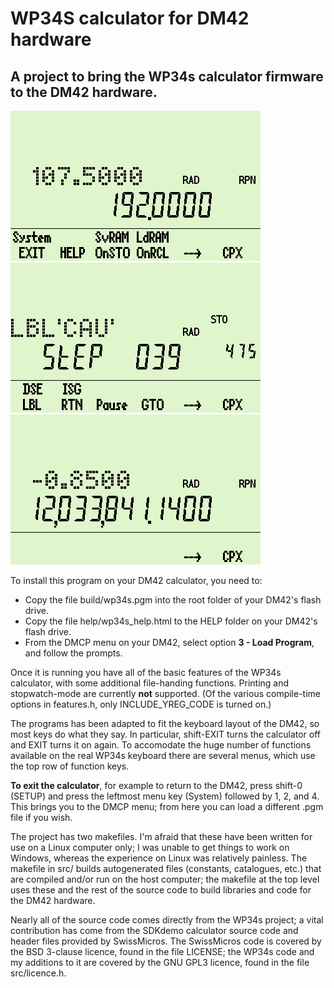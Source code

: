 # WP34S calculator for DM42 hardware

## A project to bring the WP34s calculator firmware to the DM42 hardware. 

![screenshot](./help/screen1.png)   ![screenshot](./help/screen2.png)
![screenshot](./help/screen3.png)


To install this program on your DM42 calculator, you need to:

  * Copy the file build/wp34s.pgm into the root folder of your DM42's flash drive.
  * Copy the file help/wp34s_help.html to the HELP folder on your DM42's flash drive.
  * From the DMCP menu on your DM42, select option **3 - Load Program**, and follow the prompts.

Once it is running you have all of the basic features of the WP34s calculator, with some additional file-handing functions. Printing and stopwatch-mode are currently **not** supported. (Of the various compile-time options in features.h, only INCLUDE_YREG_CODE is turned on.)

The programs has been adapted to fit the keyboard layout of the DM42, so most keys do what they say. In particular, shift-EXIT turns the calculator off and EXIT turns it on again. To accomodate the huge number of functions available on the real WP34s keyboard there are several menus, which use the top row of function keys. 

**To exit the calculator**, for example to return to the DM42, press shift-0 (SETUP) and press the leftmost menu key (System) followed by 1, 2, and 4. This brings you to the DMCP menu; from here you can load a different .pgm file if you wish.

The project has two makefiles. I'm afraid that these have been written for use on a Linux computer only; I was unable to get things to work on Windows, whereas the experience on Linux was relatively painless. The makefile in src/ builds autogenerated files (constants, catalogues, etc.) that are compiled and/or run on the host computer; the makefile at the top level uses these and the rest of the source code to build libraries and code for the DM42 hardware.

Nearly all of the source code comes directly from the WP34s project; a vital contribution has come from the SDKdemo calculator source code and header files provided by SwissMicros. The SwissMicros code is covered by the BSD 3-clause licence, found in the file LICENSE; the WP34s code and my additions to it are covered by the GNU GPL3 licence, found in the file src/licence.h. 